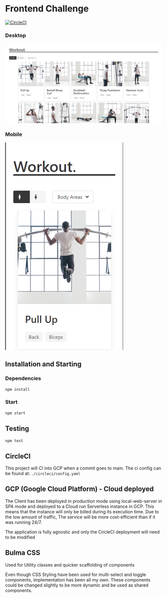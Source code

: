 # Frontend Challenge
[![CircleCI](https://circleci.com/gh/ReissJarvis/FrontendChallenge/tree/main.svg?style=svg)](https://circleci.com/gh/ReissJarvis/FrontendChallenge/tree/main)

### Desktop
![](./media/Workout_Desktop.jpeg)

### Mobile

![](./media/Workout_Mobile.jpeg)

## Installation and Starting

### Dependencies

```npm install```

### Start
```npm start```

## Testing

```npm test```

## CircleCI
This project will CI into GCP when a commit goes to main. The ci config can be found at: `./circleci/config.yaml`


## GCP (Google Cloud Platform) - Cloud deployed

The Client has been deployed in production mode using local-web-server in SPA mode and deployed to a Cloud run Serverless instance in GCP.
This means that the instance will only be billed during its execution time. Due to the low amount of traffic, The service will be more cost-efficient than if it was running 24/7.

The application is fully agnostic and only the CircleCI deployment will need to be modified 

## Bulma CSS
Used for Utility classes and quicker scaffolding of components

Even though CSS Styling have been used for multi-select and toggle components, implementation has been all my own.
These components could be changed slightly to be more dynamic and be used as shared components.
